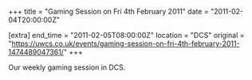 +++
title = "Gaming Session on Fri 4th February 2011"
date = "2011-02-04T20:00:00Z"

[extra]
end_time = "2011-02-05T08:00:00Z"
location = "DCS"
original = "https://uwcs.co.uk/events/gaming-session-on-fri-4th-february-2011-1474489047361/"
+++

Our weekly gaming session in DCS.

